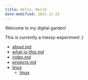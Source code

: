 ```yaml
---
title: Hello, World
date-modified: 2021-11-23
---
```


Welcome to my digital garden!

This is currently a messy-experiment :) 

* [about.md](about.md)
* [what-is-this.md](what-is-this.md)
* [index.md](index.md)
* [projects.md](projects.md)
* [linux](./linux/tmux.html)
    + [tmux](./linux/tmux.html)
